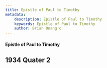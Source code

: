 ```yaml
---
title: Epistle of Paul to Timothy
metadata:
    description: Epistle of Paul to Timothy
    keywords: Epistle of Paul to Timothy
    author: Brian Onang'o
---
```


#### Epistle of Paul to Timothy

## 1934 Quater 2
